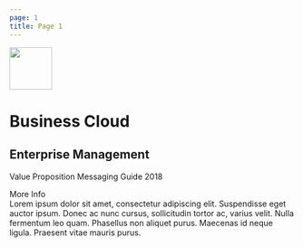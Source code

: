 ```yaml
---
page: 1
title: Page 1
---
```


<!-- 
    http://animista.net 
    https://fractures.space/docs
    https://semantic-ui.com
    https://shopify.github.io/draggable/
 -->
 
<div class="row h-100">
    <div class="col-lg-5 p-5 text-center">
        <div class="mb-5 animated-hidden-start" data-animation="bounceInLeft"><img src="img/logo.svg" height="75px"></div>
        <h1>Business Cloud</h1>
        <h2>Enterprise Management</h2>
        <p class="mt-5">Value Proposition Messaging Guide 2018</p>
    </div>
    <div class="col-lg-7 hero">
    </div>
</div>

<div class="offscreen-tab">
    <div class="offscreen-tab-label">More Info</div>
    <div class="offscreen-tab-content">
        Lorem ipsum dolor sit amet, consectetur adipiscing elit. Suspendisse eget auctor ipsum. Donec 
        ac nunc cursus, sollicitudin tortor ac, varius velit. Nulla fermentum leo quam. Phasellus non 
        aliquet purus. Maecenas id neque ligula. Praesent vitae mauris purus.
    </div>
</div>
